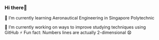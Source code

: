 ### Hi there👋
🌱 I’m currently learning Aeronautical Engineering in Singapore Polytechnic

🔭 I’m currently working on ways to improve studying techniques using GitHub
⚡ Fun fact: Numbers lines are actually 2-dimensional 😧


<!--
**Salman8932/Salman8932** is a ✨ _special_ ✨ repository because its `README.md` (this file) appears on your GitHub profile.

Here are some ideas to get you started:

- 🔭 I’m currently working on ...
- 🌱 I’m currently learning ...
- 👯 I’m looking to collaborate on ...
- 🤔 I’m looking for help with ...
- 💬 Ask me about ...
- 📫 How to reach me: ...
- 😄 Pronouns: ...
- ⚡ Fun fact: ...
-->

